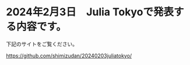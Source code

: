 # 2024年2月3日　Julia Tokyoで発表する内容です。

下記のサイトをご覧ください。

https://github.com/shimizudan/20240203juliatokyo/
